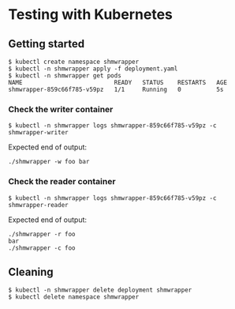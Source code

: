 # Testing with Kubernetes

## Getting started

```shell
$ kubectl create namespace shmwrapper
$ kubectl -n shmwrapper apply -f deployment.yaml
$ kubectl -n shmwrapper get pods
NAME                          READY   STATUS    RESTARTS   AGE
shmwrapper-859c66f785-v59pz   1/1     Running   0          5s
```

### Check the writer container

```shell
$ kubectl -n shmwrapper logs shmwrapper-859c66f785-v59pz -c shmwrapper-writer
```

Expected end of output:

```
./shmwrapper -w foo bar
```

### Check the reader container 

```shell
$ kubectl -n shmwrapper logs shmwrapper-859c66f785-v59pz -c shmwrapper-reader
```

Expected end of output:

```
./shmwrapper -r foo
bar
./shmwrapper -c foo
```

## Cleaning

```
$ kubectl -n shmwrapper delete deployment shmwrapper
$ kubectl delete namespace shmwrapper
```
